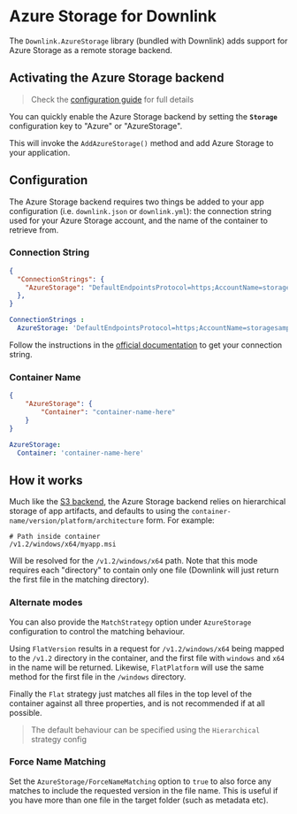 # Azure Storage for Downlink

The `Downlink.AzureStorage` library (bundled with Downlink) adds support for Azure Storage as a remote storage backend.

## Activating the Azure Storage backend

> Check the [configuration guide](./configuration.md) for full details

You can quickly enable the Azure Storage backend by setting the **`Storage`** configuration key to "Azure" or "AzureStorage".

This will invoke the `AddAzureStorage()` method and add Azure Storage to your application.

## Configuration

The Azure Storage backend requires two things be added to your app configuration (i.e. `downlink.json` or `downlink.yml`): the connection string used for your Azure Storage account, and the name of the container to retrieve from.

### Connection String

```json
{
  "ConnectionStrings": {
    "AzureStorage": "DefaultEndpointsProtocol=https;AccountName=storagesample;AccountKey=<account-key>+"
  },
}
```

```yaml
ConnectionStrings :
  AzureStorage: 'DefaultEndpointsProtocol=https;AccountName=storagesample;AccountKey=<account-key>+'
```

Follow the instructions in the [official documentation](https://docs.microsoft.com/en-us/azure/storage/storage-configure-connection-string) to get your connection string.

### Container Name

```json
{
    "AzureStorage": {
        "Container": "container-name-here"
    }
}
```

```yaml
AzureStorage:
  Container: 'container-name-here'
```

## How it works

Much like the [S3 backend](./storage-s3.md), the Azure Storage backend relies on hierarchical storage of app artifacts, and defaults to using the `container-name/version/platform/architecture` form. For example:

```text
# Path inside container
/v1.2/windows/x64/myapp.msi
```

Will be resolved for the `/v1.2/windows/x64` path. Note that this mode requires each "directory" to contain only one file (Downlink will just return the first file in the matching directory).

### Alternate modes

You can also provide the `MatchStrategy` option under `AzureStorage` configuration to control the matching behaviour.

Using `FlatVersion` results in a request for `/v1.2/windows/x64` being mapped to the `/v1.2` directory in the container, and the first file with `windows` and `x64` in the name will be returned. Likewise, `FlatPlatform` will use the same method for the first file in the `/windows` directory.

Finally the `Flat` strategy just matches all files in the top level of the container against all three properties, and is not recommended if at all possible.

> The default behaviour can be specified using the `Hierarchical` strategy config

### Force Name Matching

Set the `AzureStorage/ForceNameMatching` option to `true` to also force any matches to include the requested version in the file name. This is useful if you have more than one file in the target folder (such as metadata etc).
